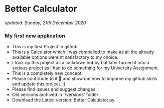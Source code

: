 # Better Calculator
<i>updated: Sunday, 21th December 2020</i>
<h3>My first new application</h3>

- This is my first Project in github.
- This is a Calculator which I was compelled to make as all the already available options were'nt satisfactory to my choice.
- I took up this project as a lockdown hobby but later turned it into a serious project as I had to do something for my University Assignment.
- This is a completely new concept. 
- Please contribute to it 🙏 and show me how to imporve my github skills and update this project. :) 
- Please find issues and suggest changes.
- Old versions archived in '/versions' folder 
- Download the Latest version: Better Calculator.py. 

